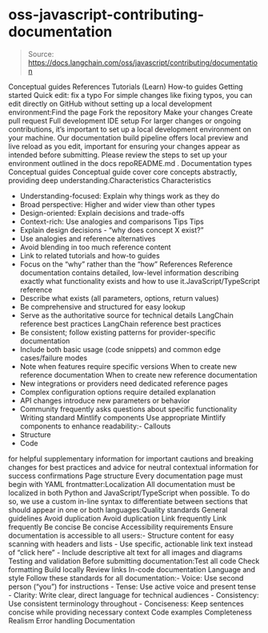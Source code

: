 # oss-javascript-contributing-documentation

> Source: https://docs.langchain.com/oss/javascript/contributing/documentation

Conceptual guides
References
Tutorials (Learn)
How-to guides
Getting started
Quick edit: fix a typo
For simple changes like fixing typos, you can edit directly on GitHub without setting up a local development environment:Find the page
Fork the repository
Make your changes
Create pull request
Full development IDE setup
For larger changes or ongoing contributions, it’s important to set up a local development environment on your machine. Our documentation build pipeline offers local preview and live reload as you edit, important for ensuring your changes appear as intended before submitting. Please review the steps to set up your environment outlined in the docs repoREADME.md
.
Documentation types
Conceptual guides
Conceptual guide cover core concepts abstractly, providing deep understanding.Characteristics
Characteristics
- Understanding-focused: Explain why things work as they do
- Broad perspective: Higher and wider view than other types
- Design-oriented: Explain decisions and trade-offs
- Context-rich: Use analogies and comparisons
Tips
Tips
- Explain design decisions - “why does concept X exist?”
- Use analogies and reference alternatives
- Avoid blending in too much reference content
- Link to related tutorials and how-to guides
- Focus on the “why” rather than the “how”
References
Reference documentation contains detailed, low-level information describing exactly what functionality exists and how to use it.JavaScript/TypeScript reference
- Describe what exists (all parameters, options, return values)
- Be comprehensive and structured for easy lookup
- Serve as the authoritative source for technical details
LangChain reference best practices
LangChain reference best practices
- Be consistent; follow existing patterns for provider-specific documentation
- Include both basic usage (code snippets) and common edge cases/failure modes
- Note when features require specific versions
When to create new reference documentation
When to create new reference documentation
- New integrations or providers need dedicated reference pages
- Complex configuration options require detailed explanation
- API changes introduce new parameters or behavior
- Community frequently asks questions about specific functionality
Writing standard
Mintlify components
Use appropriate Mintlify components to enhance readability:- Callouts
- Structure
- Code
<Note>
for helpful supplementary information<Warning>
for important cautions and breaking changes<Tip>
for best practices and advice<Info>
for neutral contextual information<Check>
for success confirmations
Page structure
Every documentation page must begin with YAML frontmatter:Localization
All documentation must be localized in both Python and JavaScript/TypeScript when possible. To do so, we use a custom in-line syntax to differentiate between sections that should appear in one or both languages:Quality standards
General guidelines
Avoid duplication
Avoid duplication
Link frequently
Link frequently
Be concise
Be concise
Accessibility requirements
Ensure documentation is accessible to all users:- Structure content for easy scanning with headers and lists
- Use specific, actionable link text instead of “click here”
- Include descriptive alt text for all images and diagrams
Testing and validation
Before submitting documentation:Test all code
Check formatting
Build locally
Review links
In-code documentation
Language and style
Follow these standards for all documentation:- Voice: Use second person (“you”) for instructions
- Tense: Use active voice and present tense
- Clarity: Write clear, direct language for technical audiences
- Consistency: Use consistent terminology throughout
- Conciseness: Keep sentences concise while providing necessary context
Code examples
Completeness
Realism
Error handling
Documentation